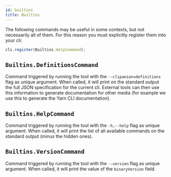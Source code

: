 ```yaml
---
id: builtins
title: Builtins
---
```


The following commands may be useful in some contexts, but not necessarily all of them. For this reason you must explicitly register them into your cli:

```ts
cli.register(Builtins.HelpCommand);
```

## `Builtins.DefinitionsCommand`

Command triggered by running the tool with the `--clipanion=definitions` flag as unique argument. When called, it will print on the standard output the full JSON specification for the current cli. External tools can then use this information to generate documentation for other media (for example we use this to generate the Yarn CLI documentation).

## `Builtins.HelpCommand`

Command triggered by running the tool with the `-h,--help` flag as unique argument. When called, it will print the list of all available commands on the standard output (minus the hidden ones).

## `Builtins.VersionCommand`

Command triggered by running the tool with the `--version` flag as unique argument. When called, it will print the value of the `binaryVersion` field.

